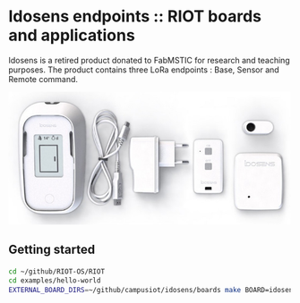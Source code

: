 # Idosens endpoints :: RIOT boards and applications

Idosens is a retired product donated to FabMSTIC for research and teaching purposes. The product contains three LoRa endpoints : Base, Sensor and Remote command.

![Idosens](idosens.jpg)

## Getting started

```bash
cd ~/github/RIOT-OS/RIOT
cd examples/hello-world
EXTERNAL_BOARD_DIRS=~/github/campusiot/idosens/boards make BOARD=idosens_sensor

```
